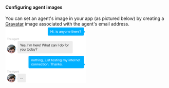 
#### Configuring agent images
You can set an agent's image in your app (as pictured below) by creating a <a href="http://www.gravatar.com/">Gravatar</a> image associated with the agent's email address.
<img style="width:50%; min-width:200px; max-width:400px;" src="/images/agent_thumb.png" alt="Set agent images"/>
